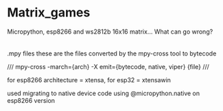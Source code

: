 # Matrix_games
Micropython, esp8266 and ws2812b 16x16 matrix... What can go wrong?
\
\
\
.mpy files these are the files converted by the mpy-cross tool to bytecode 

/// mpy-cross -march={arch} -X emit={bytecode, native, viper} {file} /// 
  
for esp8266 architecture = xtensa, for esp32 = xtensawin 
  
used migrating to native device code using @micropython.native on esp8266 version 
  
